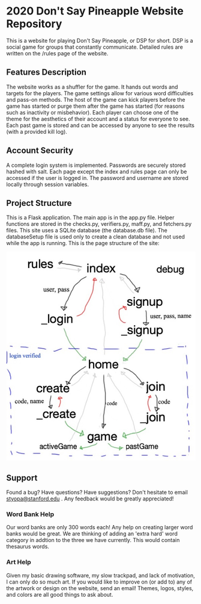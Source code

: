 
# 2020 Don't Say Pineapple Website Repository
This is a website for playing Don't Say Pineapple, or DSP for short. DSP is a social game for groups that constantly communicate. Detailed rules are written on the /rules page of the website.

## Features Description
 The website works as a shuffler for the game. It hands out words and targets for the players. The game settings allow for various word difficulties and pass-on methods. The host of the game can kick players before the game has started or purge them after the game has started (for reasons such as inactivity or misbehavior). Each player can choose one of the theme for the aesthetics of their account and a status for everyone to see. Each past game is stored and can be accessed by anyone to see the results (with a provided kill log).

## Account Security
A complete login system is implemented. Passwords are securely stored hashed with salt. Each page except the index and rules page can only be accessed if the user is logged in. The password and username are stored locally through session variables.

## Project Structure
This is a Flask application. The main app is in the app.py file. Helper functions are stored in the checks.py, verifiers.py, maff.py, and fetchers.py files. This site uses a SQLite database (the database.db file). The databaseSetup file is used only to create a clean database and not used while the app is running. This is the page structure of the site:

![website structure](structure.jpg)

## Support
Found a bug?
Have questions?
Have suggestions?
Don't hesitate to email styopa@stanford.edu . 
Any feedback would be greatly appreciated!

### Word Bank Help
Our word banks are only 300 words each! Any help on creating larger word banks would be great. We are thinking of adding an 'extra hard' word category in addtion to the three we have currently. This would contain thesaurus words. 

### Art Help
Given my basic drawing software, my slow trackpad, and lack of motivation, I can only do so much art. If you would like to improve on (or add to) any of the artwork or design on the website, send an email! Themes, logos, styles, and colors are all good things to ask about.
